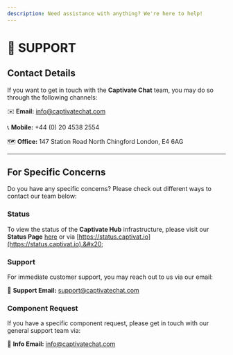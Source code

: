 ```yaml
---
description: Need assistance with anything? We're here to help!
---
```


# 💬 SUPPORT

## Contact Details

If you want to get in touch with the **Captivate Chat** team, you may do so through the following channels:

✉️ **Email:** info@captivatechat.com

📞 **Mobile:** +44 (0) 20 4538 2554

🗺️ **Office:** 147 Station Road North Chingford London, E4 6AG

***

## For Specific Concerns

Do you have any specific concerns? Please check out different ways to contact our team below:&#x20;

### Status

To view the status of the **Captivate Hub** infrastructure, please visit our **Status Page** [here](https://status.captivat.io) or via [https://status.captivat.io](https://status.captivat.io).&#x20;

### Support

For immediate customer support, you may reach out to us via our email:

📩 **Support Email:** support@captivatechat.com

### Component Request&#x20;

If you have a specific component request, please get in touch with our general support team via:&#x20;

📩 **Info Email:** info@captivatechat.com&#x20;
